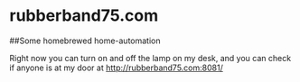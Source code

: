 # rubberband75.com
##Some homebrewed home-automation

Right now you can turn on and off the lamp on my desk,
and you can check if anyone is at my door at http://rubberband75.com:8081/
